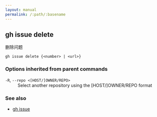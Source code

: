 ```yaml
---
layout: manual
permalink: /:path/:basename
---
```


## gh issue delete

删除问题

```
gh issue delete {<number> | <url>}
```

### Options inherited from parent commands

<dl class="flags">
	<dt><code>-R</code>, <code>--repo &lt;[HOST/]OWNER/REPO&gt;</code></dt>
	<dd>Select another repository using the [HOST/]OWNER/REPO format</dd>
</dl>

### See also

-   [gh issue](./gh_issue)
